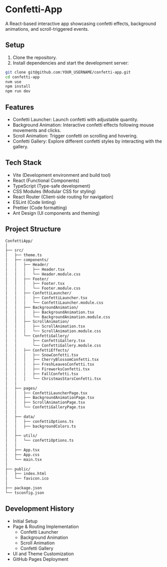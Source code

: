 # Confetti-App

A React-based interactive app showcasing confetti effects, background animations, and scroll-triggered events.

## Setup

1. Clone the repository.
2. Install dependencies and start the development server:

```bash
git clone git@github.com:YOUR_USERNAME/confetti-app.git
cd confetti-app
nvm use
npm install
npm run dev
```

## Features

- Confetti Launcher: Launch confetti with adjustable quantity.
- Background Animation: Interactive confetti effects following mouse movements and clicks.
- Scroll Animation: Trigger confetti on scrolling and hovering.
- Confetti Gallery: Explore different confetti styles by interacting with the gallery.

## Tech Stack

- Vite (Development environment and build tool)
- React (Functional Components)
- TypeScript (Type-safe development)
- CSS Modules (Modular CSS for styling)
- React Router (Client-side routing for navigation)
- ESLint (Code linting)
- Prettier (Code formatting)
- Ant Design (UI components and theming)

## Project Structure

```bash
ConfettiApp/
│
├── src/
│   ├── theme.ts
│   ├── components/
│   │   ├── Header/
│   │   │   ├── Header.tsx
│   │   │   └── Header.module.css
│   │   ├── Footer/
│   │   │   ├── Footer.tsx
│   │   │   └── Footer.module.css
│   │   ├── ConfettiLauncher/
│   │   │   ├── ConfettiLauncher.tsx
│   │   │   └── ConfettiLauncher.module.css
│   │   ├── BackgroundAnimation/
│   │   │   ├── BackgroundAnimation.tsx
│   │   │   └── BackgroundAnimation.module.css
│   │   ├── ScrollAnimation/
│   │   │   ├── ScrollAnimation.tsx
│   │   │   └── ScrollAnimation.module.css
│   │   └── ConfettiGallery/
│   │       ├── ConfettiGallery.tsx
│   │       └── ConfettiGallery.module.css
│   │   ├── ConfettiEffects/
│   │   │   ├── SnowConfetti.tsx
│   │   │   ├── CherryBlossomConfetti.tsx
│   │   │   ├── FreshLeavesConfetti.tsx
│   │   │   ├── FireworksConfetti.tsx
│   │   │   ├── FallConfetti.tsx
│   │   │   └── ChristmasStarsConfetti.tsx
│   │
│   ├── pages/
│   │   ├── ConfettiLauncherPage.tsx
│   │   ├── BackgroundAnimationPage.tsx
│   │   ├── ScrollAnimationPage.tsx
│   │   └── ConfettiGalleryPage.tsx
│   │
│   ├── data/
│   │   ├── confettiOptions.ts
│   │   ├── backgroundColors.ts
│   │
│   ├── utils/
│   │   └── confettiOptions.ts
│   │
│   ├── App.tsx
│   ├── App.css
│   └── main.tsx
│
├── public/
│   ├── index.html
│   └── favicon.ico
│
├── package.json
└── tsconfig.json
```

## Development History

- Initial Setup
- Page & Routing Implementation
  - Confetti Launcher
  - Background Animation
  - Scroll Animation
  - Confetti Gallery
- UI and Theme Customization
- GitHub Pages Deployment
